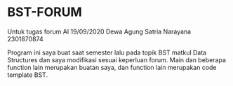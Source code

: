 # BST-FORUM
Untuk tugas forum AI 19/09/2020
Dewa Agung Satria Narayana
2301870874

Program ini saya buat saat semester lalu pada topik BST matkul Data Structures dan saya modifikasi sesuai keperluan forum.
Main dan beberapa function lain merupakan buatan saya, dan function lain merupakan code template BST.

